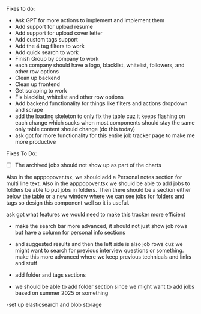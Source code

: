 Fixes to do:
- Ask GPT for more actions to implement and implement them
- Add support for upload resume
- Add support for upload cover letter
- Add custom tags support
- Add the 4 tag filters to work
- Add quick search to work
- Finish Group by company to work
- each company should have a logo, blacklist, whitelist, followers, and other row options
- Clean up backend
- Clean up frontend
- Get scraping to work
- Fix blacklist, whitelist and other row options
- Add backend functionality for things like filters and actions dropdown and scrape
- add the loading skeleton to only fix the table cuz it keeps flashing on each change which sucks when most components should stay the same only table content should change (do this today)
- ask gpt for more functionality for this entire job tracker page to make me more productive


Fixes To Do:
- [ ] The archived jobs should not show up as part of the charts

Also in the apppopover.tsx, we should add a Personal notes section for multi line text. Also in the apppopover.tsx we should be able to add jobs to folders be able to put jobs in folders. Then there should be a section either below the table or a new window where we can see jobs for folders and tags so design this component well so it is useful.

ask gpt what features we would need to make this tracker more efficient


- make the search bar more advanced, it should not just show job rows but have a column for personal info sections
- and suggested results and then the left side is also job rows cuz we might want to search for previous interview questions or something. make this more advanced where we keep previous technicals and links and stuff

- add folder and tags sections


- we should be able to add folder section since we might want to add jobs based on summer 2025 or something

-set up elasticsearch and blob storage

